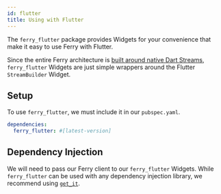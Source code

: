 ```yaml
---
id: flutter
title: Using with Flutter
---
```


The `ferry_flutter` package provides Widgets for your convenience that make it easy to use Ferry with Flutter.

Since the entire Ferry architecture is [built around native Dart Streams](design), `ferry_flutter` Widgets are just simple wrappers around the Flutter `StreamBuilder` Widget.

## Setup

To use `ferry_flutter`, we must include it in our `pubspec.yaml`.

```yaml
dependencies:
  ferry_flutter: #[latest-version]
```

## Dependency Injection

We will need to pass our Ferry client to our `ferry_flutter` Widgets. While `ferry_flutter` can be used with any dependency injection library, we recommend using [`get_it`](https://pub.dev/packages/get_it).
